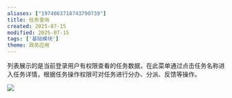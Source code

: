 ```yaml
---
aliases: ["1974063718743790739"]
title: 任务查询
created: 2025-07-15
modified: 2025-07-15
tags: ['基础模块']
theme: 政务应用
---
```


列表展示的是当前登录用户有权限查看的任务数据，在此菜单通过点击任务名称进入任务详情，根据任务操作权限可对任务进行分办、分派、反馈等操作。

![](https://myhelpdoc.oss-cn-heyuan.aliyuncs.com/mdimages/f25a6b5f938a10bdaa057ecb92108b8b.jpg)